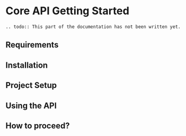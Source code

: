 # Core API Getting Started

```eval_rst
.. todo:: This part of the documentation has not been written yet.
```

## Requirements

## Installation

## Project Setup

## Using the API

## How to proceed?
